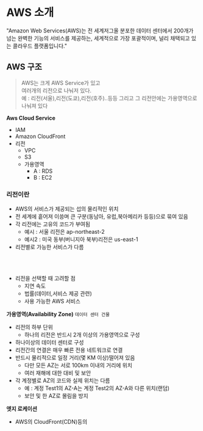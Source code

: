 # AWS 소개
"Amazon Web Services(AWS)는 전 세계저그올 분포한 데이터 센터에서 200개가 넘는 완벽한 기능의 서비스를 제공하는, 세계적으로 가장 포괄적이며, 널리 채택되고 있는 콜라우드 플랫폼입니다."

## AWS 구조
> AWS는 크게 AWS Service가 있고</br>
> 여러개의 리전으로 나눠저 있다.</br>
> 예 : 리전(서울),리전(도쿄),리전(호주)..등등 그리고 그 리전안에는 가용영역으로 나눠져 있다

**Aws Cloud Service**
- IAM
- Amazon CloudFront
- 리전
    - VPC
    - S3
    - 가용영역
        - A : RDS
        - B : EC2

### 리전이란
- AWS의 서비스가 제공되는 섭의 물리적인 위치
- 전 세계에 흩어져 이씅며 큰 구분(동남아, 유럽,북아메리카 등등)으로 묶여 있음
- 각 리전에는 고유의 코드가 부여됨
    - 예시 : 서울 리전은 ap-northeast-2
    - 예시2 : 미국 동부(버니지아 북부)리전은 us-east-1
- 리전별로 가능한 서비스가 다름
</br>
</br>

- 리전을 선택할 때 고려할 점
    - 지연 속도
    - 법률(데이터,서비스 제공 관련)
    - 사용 가능한 AWS 서비스

**가용영역(Availability Zone)**
`데이터 센터 건물`
- 리전의 하부 단위
    - 하나의 리전은 반드시 2개 이상의 가용영역으로 구성
- 하나이상의 데이터 센터로 구성
- 리전간의 연결은 매우 빠른 전용 네트워크로 연결
- 반드시 물리적으로 일정 거리(몇 KM 이상)떨어져 있음
    - 다만 모든 AZ는 서로 100km 이내의 거리에 위치
    - 여러 재해에 대한 대비 및 보안
- 각 계정별로 AZ의 코드와 실제 위치는 다름
    - 예 : 계정 Test1의 AZ-A는 계정 Test2의 AZ-A와 다른 위치(랜덤)
    - 보안 및 한 AZ로 몰림을 방지

**엣지 로케이션**
- AWS의 CloudFront(CDN)등의